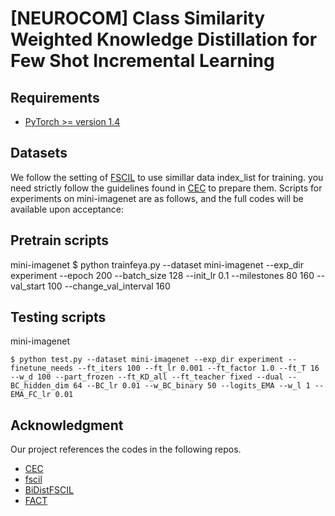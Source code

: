 
# [NEUROCOM] Class Similarity Weighted Knowledge Distillation for Few Shot Incremental Learning


## Requirements
- [PyTorch >= version 1.4](https://pytorch.org)


## Datasets
We follow the setting of [FSCIL](https://github.com/xyutao/fscil) to use simillar data index_list for training. 
you need strictly follow the guidelines found in [CEC](https://github.com/icoz69/CEC-CVPR2021) to prepare them.
Scripts for experiments on mini-imagenet are as follows, and the full codes will be available upon acceptance:

## Pretrain scripts 
mini-imagenet 
    $ python trainfeya.py --dataset mini-imagenet --exp_dir experiment --epoch 200 --batch_size 128 --init_lr 0.1 --milestones 80 160 --val_start 100 --change_val_interval 160


## Testing scripts    
mini-imagenet

    $ python test.py --dataset mini-imagenet --exp_dir experiment --finetune_needs --ft_iters 100 --ft_lr 0.001 --ft_factor 1.0 --ft_T 16 --w_d 100 --part_frozen --ft_KD_all --ft_teacher fixed --dual --BC_hidden_dim 64 --BC_lr 0.01 --w_BC_binary 50 --logits_EMA --w_l 1 --EMA_FC_lr 0.01

## Acknowledgment
Our project references the codes in the following repos.

- [CEC](https://github.com/icoz69/CEC-CVPR2021)
- [fscil](https://github.com/xyutao/fscil)
- [BiDistFSCIL](https://github.com/LinglanZhao/BiDistFSCIL.git)
- [FACT](https://github.com/zhoudw-zdw/CVPR22-Fact)


